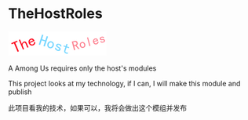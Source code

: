 # TheHostRoles

![THR_Banner](https://raw.githubusercontent.com/XiezibanWrite/TheHostRoles/main/THR_Banner.png)

A Among Us requires only the host's modules

This project looks at my technology, if I can, I will make this module and publish

此项目看我的技术，如果可以，我将会做出这个模组并发布

